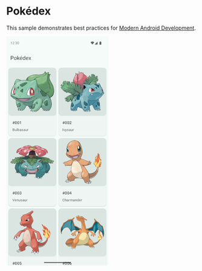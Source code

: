 # Pokédex

This sample demonstrates best practices for
[Modern Android Development](https://developer.android.com/modern-android-development).

![Pokédex sample](screenshots/pokedex.webp)

